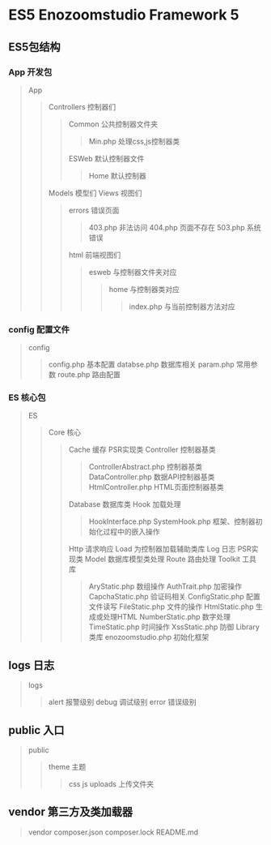 # ES5 Enozoomstudio Framework 5

## ES5包结构

### App 开发包

> App 
> 
> > Controllers 控制器们
> > 
> > > Common 公共控制器文件夹
> > > 
> > > > Min.php 处理css,js控制器类
> > > 
> > > ESWeb 默认控制器文件
> > > 
> > > > Home 默认控制器
> > 
> > Models 模型们
> > Views 视图们
> > 
> > > errors 错误页面  
> > > 
> > > > 403.php 非法访问
> > > > 404.php 页面不存在
> > > > 503.php 系统错误
> > > 
> > > html 前端视图们
> > > 
> > > > esweb 与控制器文件夹对应
> > > > 
> > > > > home 与控制器类对应
> > > > > 
> > > > > > index.php 与当前控制器方法对应

### config 配置文件

> config  
> 
> > config.php 基本配置
> > databse.php 数据库相关
> > param.php 常用参数
> > route.php 路由配置

### ES 核心包

> ES  
> 
> > Core 核心  
> > 
> > > Cache 缓存 PSR实现类
> > > Controller 控制器基类  
> > > 
> > > > ControllerAbstract.php 控制器基类
> > > > DataController.php 数据API控制器基类
> > > > HtmlController.php HTML页面控制器基类
> > > 
> > > Database 数据库类
> > > Hook 加载处理  
> > > 
> > > > HookInterface.php
> > > > SystemHook.php 框架、控制器初始化过程中的嵌入操作
> > > 
> > > Http 请求响应
> > > Load 为控制器加载辅助类库
> > > Log 日志 PSR实现类
> > > Model 数据库模型类处理
> > > Route 路由处理
> > > Toolkit 工具库  
> > > 
> > > > AryStatic.php 数组操作
> > > > AuthTrait.php 加密操作
> > > > CapchaStatic.php 验证码相关
> > > > ConfigStatic.php 配置文件读写
> > > > FileStatic.php 文件的操作
> > > > HtmlStatic.php 生成或处理HTML
> > > > NumberStatic.php 数字处理
> > > > TimeStatic.php 时间操作
> > > > XssStatic.php 防御
> > > > Library 类库
> > > > enozoomstudio.php 初始化框架

## logs 日志

> logs  
> 
> > alert 报警级别
> > debug 调试级别
> > error 错误级别

## public 入口

> public
> 
> > theme 主题  
> > 
> > > css
> > > js
> > > uploads 上传文件夹

## vendor 第三方及类加载器

> vendor
> composer.json
> composer.lock
> README.md
